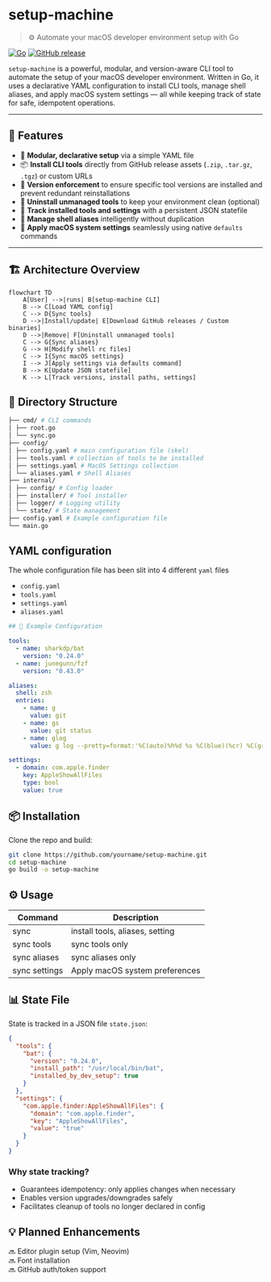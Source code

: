 # setup-machine

> ⚙️ Automate your macOS developer environment setup with Go

[![Go](https://img.shields.io/badge/go-1.20-blue.svg)](https://golang.org)
[![GitHub release](https://img.shields.io/github/release/yourname/setup-machine.svg)](https://github.com/yourname/setup-machine/releases)

`setup-machine` is a powerful, modular, and version-aware CLI tool to automate the setup of your macOS developer environment. Written in Go, it uses a declarative YAML configuration to install CLI tools, manage shell aliases, and apply macOS system settings — all while keeping track of state for safe, idempotent operations.

---

## 🚀 Features

- 🧩 **Modular, declarative setup** via a simple YAML file
- 📦 **Install CLI tools** directly from GitHub release assets (`.zip`, `.tar.gz`, `.tgz`) or custom URLs
- 🔐 **Version enforcement** to ensure specific tool versions are installed and prevent redundant reinstallations
- 🧹 **Uninstall unmanaged tools** to keep your environment clean (optional)
- 🧠 **Track installed tools and settings** with a persistent JSON statefile
- 🐚 **Manage shell aliases** intelligently without duplication
- 🍎 **Apply macOS system settings** seamlessly using native `defaults` commands

---

## 🏗️ Architecture Overview

```mermaid
flowchart TD
    A[User] -->|runs| B[setup-machine CLI]
    B --> C[Load YAML config]
    C --> D{Sync tools}
    D -->|Install/update| E[Download GitHub releases / Custom binaries]
    D -->|Remove| F[Uninstall unmanaged tools]
    C --> G{Sync aliases}
    G --> H[Modify shell rc files]
    C --> I{Sync macOS settings}
    I --> J[Apply settings via defaults command]
    B --> K[Update JSON statefile]
    K --> L[Track versions, install paths, settings]
```

## 📁 Directory Structure

```Bash
├── cmd/ # CLI commands
│ ├── root.go
│ └── sync.go 
├── config/
│ ├── config.yaml # main configuration file (skel)
│ ├── tools.yaml # collection of tools to be installed
│ ├── settings.yaml # MacOS Settings collection
│ └── aliases.yaml # Shell Aliases
├── internal/
│ ├── config/ # Config loader
│ ├── installer/ # Tool installer
│ ├── logger/ # Logging utility
│ └── state/ # State management
├── config.yaml # Example configuration file
└── main.go
```

## YAML configuration
The whole configuration file has been slit into 4 different `yaml` files

- `config.yaml`
- `tools.yaml`
- `settings.yaml`
- `aliases.yaml`

```yaml
## 🧪 Example Configuration

tools:
  - name: sharkdp/bat
    version: "0.24.0"
  - name: junegunn/fzf
    version: "0.43.0"

aliases:
  shell: zsh
  entries:
    - name: g
      value: git
    - name: gs
      value: git status
    - name: glog
      value: g log --pretty=format:'%C(auto)%h%d %s %C(blue)(%cr) %C(green)<%an>' --graph --all

settings:
  - domain: com.apple.finder
    key: AppleShowAllFiles
    type: bool
    value: true
```

## 📦 Installation
Clone the repo and build:
```Bash
git clone https://github.com/yourname/setup-machine.git
cd setup-machine
go build -o setup-machine
```

## ⚙️ Usage

| Command       | Description                     |
|---------------|---------------------------------|
| sync          | install tools, aliases, setting |
| sync tools    | sync tools only                 |
| sync aliases  | sync aliases only               |
| sync settings | Apply macOS system preferences  |

## 📊 State File
State is tracked in a JSON file `state.json`:
```json
{
  "tools": {
    "bat": {
      "version": "0.24.0",
      "install_path": "/usr/local/bin/bat",
      "installed_by_dev_setup": true
    }
  },
  "settings": {
    "com.apple.finder:AppleShowAllFiles": {
      "domain": "com.apple.finder",
      "key": "AppleShowAllFiles",
      "value": "true"
    }
  }
}

```
### Why state tracking?
- Guarantees idempotency: only applies changes when necessary 
- Enables version upgrades/downgrades safely 
- Facilitates cleanup of tools no longer declared in config

## 💡 Planned Enhancements
🔜 Editor plugin setup (Vim, Neovim)  
🔜 Font installation  
🔜 GitHub auth/token support